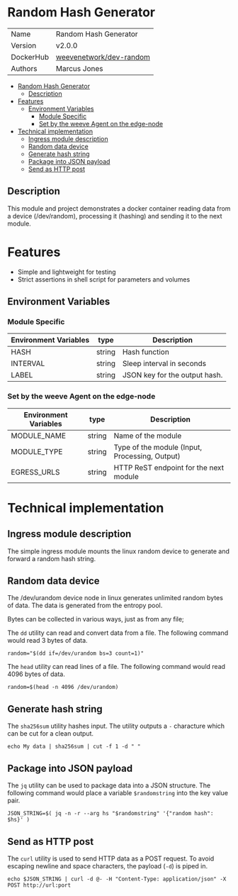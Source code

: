 # Random Hash Generator

|           |                                                                             |
| --------- | --------------------------------------------------------------------------- |
| Name      | Random Hash Generator                                                       |
| Version   | v2.0.0                                                                      |
| DockerHub | [weevenetwork/dev-random](https://hub.docker.com/r/weevenetwork/dev-random) |
| Authors   | Marcus Jones                                                                |

- [Random Hash Generator](#random-hash-generator)
  - [Description](#description)
- [Features](#features)
  - [Environment Variables](#environment-variables)
    - [Module Specific](#module-specific)
    - [Set by the weeve Agent on the edge-node](#set-by-the-weeve-agent-on-the-edge-node)
- [Technical implementation](#technical-implementation)
  - [Ingress module description](#ingress-module-description)
  - [Random data device](#random-data-device)
  - [Generate hash string](#generate-hash-string)
  - [Package into JSON payload](#package-into-json-payload)
  - [Send as HTTP post](#send-as-http-post)

## Description

This module and project demonstrates a docker container reading data from a device (/dev/random), processing it (hashing) and sending it to the next module.

# Features

-   Simple and lightweight for testing
-   Strict assertions in shell script for parameters and volumes

## Environment Variables

### Module Specific

| Environment Variables | type   | Description                   |
| --------------------- | ------ | ----------------------------- |
| HASH                  | string | Hash function                 |
| INTERVAL              | string | Sleep interval in seconds     |
| LABEL                 | string | JSON key for the output hash. |

### Set by the weeve Agent on the edge-node

| Environment Variables | type   | Description                                    |
| --------------------- | ------ | ---------------------------------------------- |
| MODULE_NAME           | string | Name of the module                             |
| MODULE_TYPE           | string | Type of the module (Input, Processing, Output) |
| EGRESS_URLS           | string | HTTP ReST endpoint for the next module         |

# Technical implementation

## Ingress module description

The simple ingress module mounts the linux random device to generate and forward a random hash string.

## Random data device

The /dev/urandom device node in linux generates unlimited random bytes of data. The data is generated from the entropy pool.

Bytes can be collected in various ways, just as from any file;

The `dd` utility can read and convert data from a file. The following command would read 3 bytes of data.

`random="$(dd if=/dev/urandom bs=3 count=1)"`

The `head` utility can read lines of a file. The following command would read 4096 bytes of data.

`random=$(head -n 4096 /dev/urandom)`

## Generate hash string

The `sha256sum` utility hashes input. The utility outputs a `-` characture which can be cut for a clean output.

`echo My data | sha256sum | cut -f 1 -d " "`

## Package into JSON payload

The `jq` utility can be used to package data into a JSON structure. The following command would place a variable `$randomstring` into the key value pair.

`JSON_STRING=$( jq -n -r --arg hs "$randomstring" '{"random hash": $hs}' )`

## Send as HTTP post

The `curl` utility is used to send HTTP data as a POST request. To avoid escaping newline and space characters, the payload (`-d`) is piped in.

`echo $JSON_STRING | curl -d @- -H "Content-Type: application/json" -X POST http://url:port`
